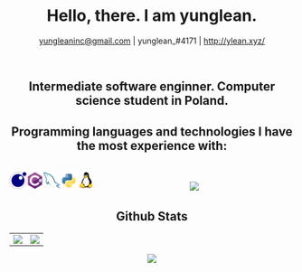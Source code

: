 <div align="center">

<h1>Hello, there. I am yunglean.</h1>

yungleaninc@gmail.com | yunglean_#4171 | http://ylean.xyz/


<br/>

<h2>Intermediate software enginner. Computer science student in Poland.</h2>

<h2>Programming languages and technologies I have the most experience with:</h2>
<br><img align="left" alt="Lua" width="30px" src="https://raw.githubusercontent.com/devicons/devicon/1119b9f84c0290e0f0b38982099a2bd027a48bf1/icons/lua/lua-plain.svg"/>
<img align="left" alt="C#" width="30px" src="https://raw.githubusercontent.com/devicons/devicon/1119b9f84c0290e0f0b38982099a2bd027a48bf1/icons/csharp/csharp-original.svg"/>
<img align="left" alt="MySQL" width="30px" src="https://github.com/devicons/devicon/blob/master/icons/mysql/mysql-original.svg"/>
<img align="left" alt="Python" width="30px" src="https://github.com/devicons/devicon/blob/master/icons/python/python-original.svg"/>
<img align="left" alt="Linux" width="30px" src="https://raw.githubusercontent.com/devicons/devicon/1119b9f84c0290e0f0b38982099a2bd027a48bf1/icons/linux/linux-original.svg"/><br>

<img src="https://raw.githubusercontent.com/thepiyushmalhotra/thepiyushmalhotra/06eafd3aa63e8d0d41ed08717d3905ef064e460b/github-contribution-grid-snake.svg"/>

## Github Stats

<table><tr><td valign="top" width="50%">

<img src="https://github-readme-stats.vercel.app/api?username=yunglean4171&show_icons=true&count_private=true&hide_border=true" align="left" style="width: 100%" />

</td><td valign="top" width="50%">

<img src="https://github-readme-stats.vercel.app/api/top-langs/?username=yunglean4171&hide_border=true&layout=compact&hide=rescript" align="left" style="width: 100%" />

</td></tr></table>

![](https://komarev.com/ghpvc/?username=yunglean4171&style=plastic)
</div>
